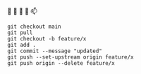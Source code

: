  👋  👀  🌱  💞️  📫 
```
git checkout main
git pull
git checkout -b feature/x
git add .
git commit --message "updated"
git push --set-upstream origin feature/x
git push origin --delete feature/x
```

<!---
petitess/petitess is a ✨ special ✨ repository because its `README.md` (this file) appears on your GitHub profile.
You can click the Preview link to take a look at your changes.
--->
